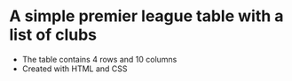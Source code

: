 # A simple premier league table with a list of clubs
- The table contains 4 rows and 10 columns
- Created with HTML and CSS